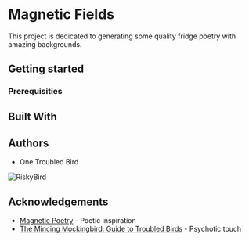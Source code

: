 # Magnetic Fields

This project is dedicated to generating some quality fridge poetry with amazing backgrounds.

## Getting started

### Prerequisities

## Built With



## Authors

* One Troubled Bird

![RiskyBird](https://i.imgur.com/KEwAFGg.jpg)


## Acknowledgements

* [Magnetic Poetry](https://magneticpoetry.com/) - Poetic inspiration
* [The Mincing Mockingbird: Guide to Troubled Birds](https://www.amazon.com/Mincing-Mockingbird-Guide-Troubled-Birds/dp/039917091X) - Psychotic touch


